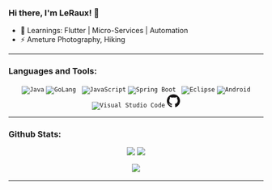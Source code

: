 ### Hi there, I'm LeRaux!  👋

- 🌱 Learnings: Flutter | Micro-Services | Automation
- ⚡ Ameture Photography, Hiking

---

### Languages and Tools:
<p align="center">
   <div align="center">  
   <code><img alt="Java" width="26px" src="https://github.com/leraux/assets/blob/main/java.svg" /></code>
   <code><img alt="GoLang" width="26px" src="https://github.com/leraux/assets/blob/main/golang.svg" /></code>
   <code> <img alt="JavaScript" width="26px" src="https://github.com/leraux/assets/blob/main/javascript.svg" /></code>
   <code><img alt="Spring Boot" width="26px" src="https://github.com/leraux/assets/blob/main/spring.svg" /></code>
   <code> <img alt="Eclipse" width="26px" src="https://github.com/leraux/assets/blob/main/eclipse.svg" /></code>
   <code><img alt="Android" width="26px" src="https://github.com/leraux/assets/blob/main/android.svg" /></code>
   <code><img alt="Visual Studio Code" width="26px" src="https://github.com/leraux/assets/blob/main/vscode.svg" /></code>
   <code><img alt="GitHub" width="26px" src="https://raw.githubusercontent.com/github/explore/78df643247d429f6cc873026c0622819ad797942/topics/github/github.png" /></code>
   </div>
</p>

---

### Github Stats:
<p align="center">  
  <img src="https://github-readme-stats.vercel.app/api?username=leraux&hide=stars&show_icons=true&theme=dracula&line_height=32">
  <img src="https://github-readme-stats.vercel.app/api/top-langs/?username=leraux&count_private=true&theme=dracula">
</p>


<p align="center">  
  <img src="https://enva019gch2logq.m.pipedream.net/">
</p>

---

[website]: http://flyspark.in/
[github]: https://github.com/leraux

